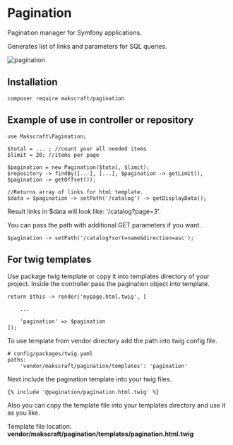 # Pagination
Pagination manager for Symfony applications.

Generates list of links and parameters for SQL queries.

![pagination](https://github.com/user-attachments/assets/620c1f38-3b7d-4764-b186-38c5e2031e7c)


Installation
---
```
composer require makscraft/pagination
```

Example of use in controller or repository
---

```
use Makscraft\Pagination;

$total = ... ; //count your all needed items
$limit = 20; //items per page

$pagination = new Pagination($total, $limit);
$repository -> findBy([...], [...], $pagination -> getLimit(), $pagination -> getOffset());
  
//Returns array of links for html template.
$data = $pagination -> setPath('/catalog') -> getDisplayData();
```
Result links in $data will look like: '/catalog?page=3'.

You can pass the path with additional GET parameters if you want.

```
$pagination -> setPath('/catalog?sort=name&direction=asc');
```

For twig templates
---

Use package twig template or copy it into templates directory of your project.
Inside the controller pass the pagination object into template.
```
return $this -> render('mypage.html.twig', [
    
    ...
    
    'pagination' => $pagination
]);
```
To use template from vendor directory add the path into twig config file.
```
# config/packages/twig.yaml    
paths:
    'vendor/makscraft/pagination/templates': 'pagination'

```
Next include the pagination template into your twig files.
```
{% include '@pagination/pagination.html.twig' %}
```

Also you can copy the template file into your templates directory and use it as you like.

Template file location: **vendor/makscraft/pagination/templates/pagination.html.twig**
